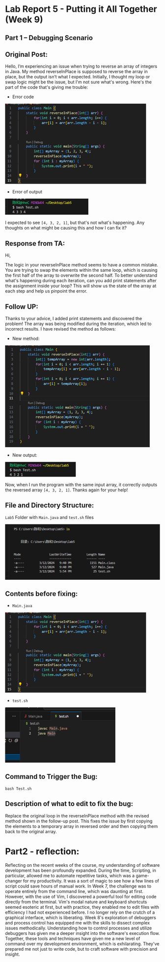 # Lab Report 5 - Putting it All Together (Week 9)
## Part 1 – Debugging Scenario
## Original Post: 
Hello, 
I’m experiencing an issue when trying to reverse an array of integers in Java. 
My method reverseInPlace is supposed to reverse the array in place, but the output isn’t what I expected. Initially, I thought my loop or swap logic might be the issue, but I'm not sure what's wrong.
Here's the part of the code that's giving me trouble:
* Error code

![Images](errorcode.png)
* Error of output

![Images](erroroutput.png)

I expected to see `[4, 3, 2, 1]`, but that's not what's happening. Any thoughts on what might be causing this and how I can fix it?
## Response from TA:
Hi,

The logic in your reverseInPlace method seems to have a common mistake. 
You are trying to swap the elements within the same loop, which is causing the first half of the array to overwrite the second half.
To better understand what's happening during each iteration, can you add print statements after the assignment inside your loop? 
This will show us the state of the array at each step and help us pinpoint the error.

## Follow UP:
Thanks to your advice, I added print statements and discovered the problem! The array was being modified during the iteration,
which led to incorrect results. I have revised the method as follows:
* New method:

![Images](correctcode.png)

* New output:

![Images](correctoutput.png)

Now, when I run the program with the same input array, it correctly outputs the reversed array `[4, 3, 2, 1]`. Thanks again for your help!

## File and Directory Structure: 
`Lab5` Folder with `Main.java` and `test.sh` files

![image](structure.png)

## Contents before fixing:
* `Main.java`

![Images](errorcode.png)
* `test.sh`

![image](test.png)

## Command to Trigger the Bug:
`bash Test.sh` 

## Description of what to edit to fix the bug:
Replace the original loop in the reverseInPlace method with the revised method shown in the follow-up post. 
This fixes the issue by first copying the elements to a temporary array in reversed order and then copying them back to the original array.

# Part2 - reflection:
Reflecting on the recent weeks of the course, my understanding of software development has been profoundly expanded. During the time, Scripting, in particular, allowed me to automate repetitive tasks, which was a game-changer for my productivity. It was a sort of magic to see how a few lines of script could save hours of manual work. In Week 7, the challenge was to operate entirely from the command line, which was daunting at first. However, with the use of Vim, I discovered a powerful tool for editing code directly from the terminal. Vim's modal nature and keyboard shortcuts seemed esoteric at first, but with practice, they enabled me to edit files with efficiency I had not experienced before. I no longer rely on the crutch of a graphical interface, which is liberating. Week 8's exploration of debuggers and process control has equipped me with the skills to dissect complex issues methodically. Understanding how to control processes and utilize debuggers has given me a deeper insight into the software's execution flow. Together, these tools and techniques have given me a new level of command over my development environment, which is exhilarating. They've prepared me not just to write code, but to craft software with precision and insight.
